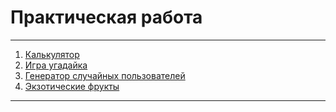  # <h1>Практическая работа</h1>


---

1. [Калькулятор](07_Number_and_string/index.html)
2. [Игра угадайка](08_if_else/index.html)
3. [Генератор случайных пользователей](10_function_object/index.html)
4. [Экзотические фрукты](fruits/index.html)




---
